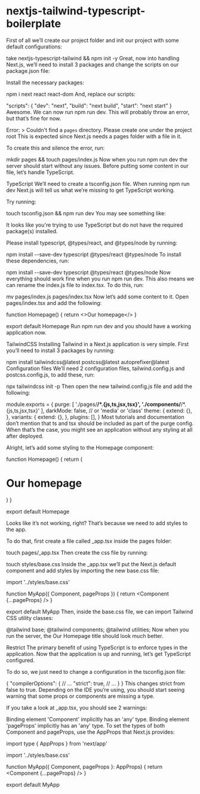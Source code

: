 # nextjs-tailwind-typescript-boilerplate

First of all we’ll create our project folder and init our project with some default configurations:

take nextjs-typescript-tailwind && npm init -y
Great, now into handling Next.js, we’ll need to install 3 packages and change the scripts on our package.json file:

Install the necessary packages:

npm i next react react-dom
And, replace our scripts:

"scripts": {
  "dev": "next",
  "build": "next build",
  "start": "next start"
}
Awesome. We can now run npm run dev. This will probably throw an error, but that’s fine for now.

Error: > Couldn't find a `pages` directory. Please create one under the project root
This is expected since Next.js needs a pages folder with a file in it.

To create this and silence the error, run:

mkdir pages && touch pages/index.js
Now when you run npm run dev the server should start without any issues. Before putting some content in our file, let’s handle TypeScript.

TypeScript
We’ll need to create a tsconfig.json file. When running npm run dev Next.js will tell us what we’re missing to get TypeScript working.

Try running:

touch tsconfig.json && npm run dev
You may see something like:

It looks like you're trying to use TypeScript but do not have the required package(s) installed.

Please install typescript, @types/react, and @types/node by running:

npm install --save-dev typescript @types/react @types/node
To install these dependencies, run:

npm install --save-dev typescript @types/react @types/node
Now everything should work fine when you run npm run dev. This also means we can rename the index.js file to index.tsx. To do this, run:

mv pages/index.js pages/index.tsx
Now let’s add some content to it. Open pages/index.tsx and add the following:

function Homepage() {
  return <>Our homepage</>
}

export default Homepage
Run npm run dev and you should have a working application now.

TailwindCSS
Installing Tailwind in a Next.js application is very simple. First you’ll need to install 3 packages by running:

npm install tailwindcss@latest postcss@latest autoprefixer@latest
Configuration files
We’ll need 2 configuration files, tailwind.config.js and postcss.config.js, to add these, run:

npx tailwindcss init -p
Then open the new tailwind.config.js file and add the following:

module.exports = {
  purge: [
    './pages/**/*.{js,ts,jsx,tsx}',
    './components/**/*.{js,ts,jsx,tsx}'
  ],
  darkMode: false, // or 'media' or 'class'
  theme: {
    extend: {},
  },
  variants: {
    extend: {},
  },
  plugins: [],
}
Most tutorials and documentation don’t mention that ts and tsx should be included as part of the purge config. When that’s the case, you might see an application without any styling at all after deployed.

Alright, let’s add some styling to the Homepage component:

function Homepage() {
  return (
    <h1 className="text-center my-24 font-black tracking-tight text-6xl">Our homepage</h1>
  )
}

export default Homepage

Looks like it’s not working, right? That’s because we need to add styles to the app.

To do that, first create a file called _app.tsx inside the pages folder:

touch pages/_app.tsx
Then create the css file by running:

touch styles/base.css
Inside the _app.tsx we’ll put the Next.js default component and add styles by importing the new base.css file:

import '../styles/base.css'

function MyApp({ Component, pageProps }) {
  return <Component {...pageProps} />
}

export default MyApp
Then, inside the base.css file, we can import Tailwind CSS utility classes:

@tailwind base;
@tailwind components;
@tailwind utilities;
Now when you run the server, the Our Homepage title should look much better.

Restrict
The primary benefit of using TypeScript is to enforce types in the application. Now that the application is up and running, let’s get TypeScript configured.

To do so, we just need to change a configuration in the tsconfig.json file:

{
  "compilerOptions": {
    // ...
    "strict": true,
    // ...
  }
}
This changes strict from false to true. Depending on the IDE you’re using, you should start seeing warning that some props or components are missing a type.

If you take a look at _app.tsx, you should see 2 warnings:

Binding element 'Component' implicitly has an 'any' type.
Binding element 'pageProps' implicitly has an 'any' type.
To set the types of both Component and pageProps, use the AppProps that Next.js provides:

import type { AppProps } from 'next/app'

import '../styles/base.css'

function MyApp({ Component, pageProps }: AppProps) {
  return <Component {...pageProps} />
}

export default MyApp
